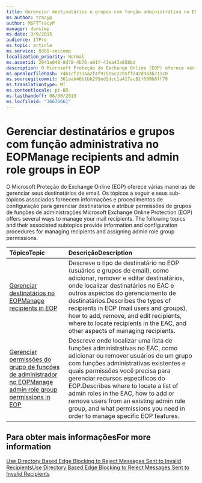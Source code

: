 ```yaml
---
title: Gerenciar destinatários e grupos com função administrativa no EOP
ms.author: tracyp
author: MSFTTracyP
manager: dansimp
ms.date: 3/9/2015
audience: ITPro
ms.topic: article
ms.service: O365-seccomp
localization_priority: Normal
ms.assetid: 2041a048-8d78-4b76-a91f-43ea43a858bd
description: O Microsoft Proteção do Exchange Online (EOP) oferece várias maneiras de gerenciar seus destinatários de email. Os tópicos a seguir e seus sub-tópicos associados fornecem informações e procedimentos de configuração para gerenciar destinatários e atribuir permissões de grupos de funções de administrações.
ms.openlocfilehash: 74b1cf273aa2f4f97515c2295ffa42d9d3b211c0
ms.sourcegitcommit: 361aab46b1bb295ed2dcc1a417ac81f699b8ff78
ms.translationtype: MT
ms.contentlocale: pt-BR
ms.lasthandoff: 08/30/2019
ms.locfileid: "36676661"
---
```

# <a name="manage-recipients-and-admin-role-groups-in-eop"></a><span data-ttu-id="e9ed6-104">Gerenciar destinatários e grupos com função administrativa no EOP</span><span class="sxs-lookup"><span data-stu-id="e9ed6-104">Manage recipients and admin role groups in EOP</span></span>

<span data-ttu-id="e9ed6-p102">O Microsoft Proteção do Exchange Online (EOP) oferece várias maneiras de gerenciar seus destinatários de email. Os tópicos a seguir e seus sub-tópicos associados fornecem informações e procedimentos de configuração para gerenciar destinatários e atribuir permissões de grupos de funções de administrações.</span><span class="sxs-lookup"><span data-stu-id="e9ed6-p102">Microsoft Exchange Online Protection (EOP) offers several ways to manage your mail recipients. The following topics and their associated subtopics provide information and configuration procedures for managing recipients and assigning admin role group permissions.</span></span>
  
|<span data-ttu-id="e9ed6-107">**Tópico**</span><span class="sxs-lookup"><span data-stu-id="e9ed6-107">**Topic**</span></span>|<span data-ttu-id="e9ed6-108">**Descrição**</span><span class="sxs-lookup"><span data-stu-id="e9ed6-108">**Description**</span></span>|
|:-----|:-----|
|[<span data-ttu-id="e9ed6-109">Gerenciar destinatários no EOP</span><span class="sxs-lookup"><span data-stu-id="e9ed6-109">Manage recipients in EOP</span></span>](manage-recipients-in-eop.md)|<span data-ttu-id="e9ed6-110">Descreve o tipo de destinatário no EOP (usuários e grupos de email), como adicionar, remover e editar destinatários, onde localizar destinatários no EAC e outros aspectos do gerenciamento de destinatários.</span><span class="sxs-lookup"><span data-stu-id="e9ed6-110">Describes the types of recipients in EOP (mail users and groups), how to add, remove, and edit recipients, where to locate recipients in the EAC, and other aspects of managing recipients.</span></span>|
|[<span data-ttu-id="e9ed6-111">Gerenciar permissões do grupo de funções de administrador no EOP</span><span class="sxs-lookup"><span data-stu-id="e9ed6-111">Manage admin role group permissions in EOP</span></span>](manage-admin-role-group-permissions-in-eop.md)|<span data-ttu-id="e9ed6-112">Descreve onde localizar uma lista de funções administrativas no EAC, como adicionar ou remover usuários de um grupo com funções administrativas existentes e quais permissões você precisa para gerenciar recursos específicos do EOP.</span><span class="sxs-lookup"><span data-stu-id="e9ed6-112">Describes where to locate a list of admin roles in the EAC, how to add or remove users from an existing admin role group, and what permissions you need in order to manage specific EOP features.</span></span>|

## <a name="for-more-information"></a><span data-ttu-id="e9ed6-113">Para obter mais informações</span><span class="sxs-lookup"><span data-stu-id="e9ed6-113">For more information</span></span>

[<span data-ttu-id="e9ed6-114">Use Directory Based Edge Blocking to Reject Messages Sent to Invalid Recipients</span><span class="sxs-lookup"><span data-stu-id="e9ed6-114">Use Directory Based Edge Blocking to Reject Messages Sent to Invalid Recipients</span></span>](https://docs.microsoft.com/exchange/mail-flow-best-practices/use-directory-based-edge-blocking)
